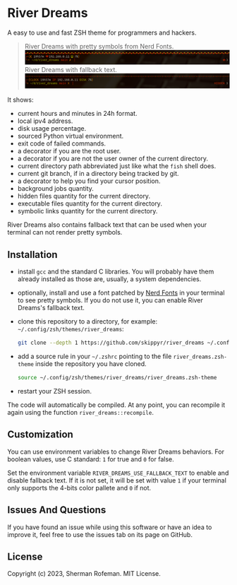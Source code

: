 # River Dreams

A easy to use and fast ZSH theme for programmers and hackers.

> River Dreams with pretty symbols from Nerd Fonts.
![](images/image_0.png)
> River Dreams with fallback text.
![](images/image_1.png)

It shows:
+ current hours and minutes in 24h format.
+ local ipv4 address.
+ disk usage percentage.
+ sourced Python virtual environment.
+ exit code of failed commands.
+ a decorator if you are the root user.
+ a decorator if you are not the user owner of the current directory.
+ current directory path abbreviated just like what the `fish` shell does.
+ current git branch, if in a directory being tracked by git.
+ a decorator to help you find your cursor position.
+ background jobs quantity.
+ hidden files quantity for the current directory.
+ executable files quantity for the current directory.
+ symbolic links quantity for the current directory.

River Dreams also contains fallback text that can be used when your terminal can not render pretty symbols.


## Installation

+ install `gcc` and the standard C libraries. You will probably have them already installed as those are, usually, a system dependencies.
+ optionally, install and use a font patched by [Nerd Fonts](https://github.com/ryanoasis/nerd-fonts) in your terminal to see pretty symbols. If you do not use it, you can enable River Dreams's fallback text.
+ clone this repository to a directory, for example: `~/.config/zsh/themes/river_dreams`:

	```bash
	git clone --depth 1 https://github.com/skippyr/river_dreams ~/.config/zsh/themes/river_dreams
	```

+ add a source rule in your `~/.zshrc` pointing to the file `river_dreams.zsh-theme` inside the repository you have cloned.

	```bash
	source ~/.config/zsh/themes/river_dreams/river_dreams.zsh-theme
	```

+ restart your ZSH session.

The code will automatically be compiled. At any point, you can recompile it again using the function `river_dreams::recompile`.


## Customization

You can use environment variables to change River Dreams behaviors. For boolean values, use C standard: `1` for true and `0` for false.

Set the environment variable `RIVER_DREAMS_USE_FALLBACK_TEXT` to enable and disable fallback text. If it is not set, it will be set with value `1` if your terminal only supports the 4-bits color pallete and `0` if not.


## Issues And Questions

If you have found an issue while using this software or have an idea to improve it, feel free to use the issues tab on its page on GitHub.


## License

Copyright (c) 2023, Sherman Rofeman. MIT License.

